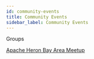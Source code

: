 ```yaml
---
id: community-events
title: Community Events
sidebar_label: Community Events
---
```


Groups

[Apache Heron Bay Area Meetup](https://www.meetup.com/Apache-Heron-Bay-Area)